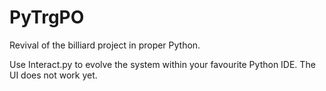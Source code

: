 # PyTrgPO
Revival of the billiard project in proper Python.


Use Interact.py to evolve the system within your favourite Python IDE. The UI does not work yet.
